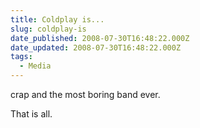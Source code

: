```yaml
---
title: Coldplay is...
slug: coldplay-is
date_published: 2008-07-30T16:48:22.000Z
date_updated: 2008-07-30T16:48:22.000Z
tags:
  - Media
---
```


crap and the most boring band ever.

That is all.
